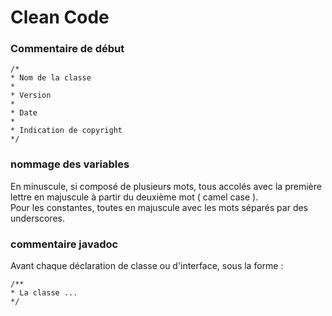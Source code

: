 # Clean Code

### Commentaire de début

```
/*
* Nom de la classe
*
* Version
*
* Date
*
* Indication de copyright
*/
```

### nommage des variables

En minuscule, si composé de plusieurs mots, tous accolés
avec la première lettre en majuscule à partir du deuxième mot ( camel case ).  
Pour les constantes, toutes en majuscule avec les mots séparés
par des underscores.

### commentaire javadoc

Avant chaque déclaration de classe ou d'interface, sous la forme :  
````
/**
* La classe ...
*/
````

